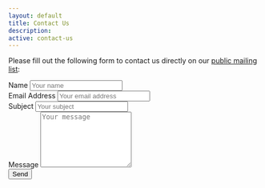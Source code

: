 ```yaml
---
layout: default
title: Contact Us
description: 
active: contact-us
---
```


Please fill out the following form to contact us directly on our [public mailing list](http://lists.codeforbirmingham.org/listinfo.cgi/discuss-codeforbirmingham.org):

<form action="https://formspree.io/discuss@lists.codeforbirmingham.org" method="POST">
    <input type="hidden" name="_next" value="//codeforbirmingham.org/contact-us/thanks.html">
    <input type="text" name="_gotcha" style="display: none">
    <div class="row">
        <div class="large-12 columns">
            <label>
                Name
                <input type="text" name="name" placeholder="Your name">
            </label>
        </div>
    </div>
    <div class="row">
        <div class="large-12 columns">
            <label>
                Email Address
                <input type="email" name="_replyto" placeholder="Your email address">
            </label>
        </div>
    </div>
    <div class="row">
        <div class="large-12 columns">
            <label>
                Subject
                <input type="text" name="_subject" placeholder="Your subject" />
            </label>
        </div>
    </div>
    <div class="row">
        <div class="large-12 columns">
            <label>
                Message
                <textarea name="message" rows="7" placeholder="Your message"></textarea>
            </label>
        </div>
    </div>
    <div class="row">
        <div class="large-12 columns">
            <input type="submit" value="Send" class="button">
        </div>
    </div>
</form>
